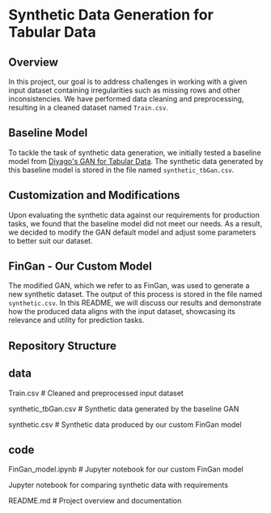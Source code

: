 # Synthetic Data Generation for Tabular Data

## Overview

In this project, our goal is to address challenges in working with a given input dataset containing irregularities such as missing rows and other inconsistencies. We have performed data cleaning and preprocessing, resulting in a cleaned dataset named `Train.csv`.

## Baseline Model

To tackle the task of synthetic data generation, we initially tested a baseline model from [Diyago's GAN for Tabular Data](https://github.com/Diyago/GAN-for-tabular-data). The synthetic data generated by this baseline model is stored in the file named `synthetic_tbGan.csv`.

## Customization and Modifications

Upon evaluating the synthetic data against our requirements for production tasks, we found that the baseline model did not meet our needs. As a result, we decided to modify the GAN default model and adjust some parameters to better suit our dataset.

## FinGan - Our Custom Model

The modified GAN, which we refer to as FinGan, was used to generate a new synthetic dataset. The output of this process is stored in the file named `synthetic.csv`. In this README, we will discuss our results and demonstrate how the produced data aligns with the input dataset, showcasing its relevance and utility for prediction tasks.

## Repository Structure

## data
Train.csv # Cleaned and preprocessed input dataset

synthetic_tbGan.csv # Synthetic data generated by the baseline GAN

synthetic.csv # Synthetic data produced by our custom FinGan model

## code

FinGan_model.ipynb # Jupyter notebook for our custom FinGan model

Jupyter notebook for comparing synthetic data with requirements

README.md # Project overview and documentation

